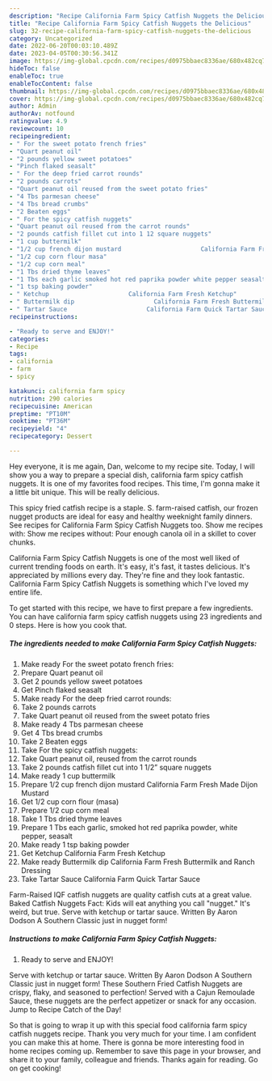 ```yaml
---
description: "Recipe California Farm Spicy Catfish Nuggets the Delicious"
title: "Recipe California Farm Spicy Catfish Nuggets the Delicious"
slug: 32-recipe-california-farm-spicy-catfish-nuggets-the-delicious
category: Uncategorized
date: 2022-06-20T00:03:10.489Z
date: 2023-04-05T00:30:56.341Z
image: https://img-global.cpcdn.com/recipes/d0975bbaec8336ae/680x482cq70/california-farm-spicy-catfish-nuggets-recipe-main-photo.jpg
hideToc: false
enableToc: true
enableTocContent: false
thumbnail: https://img-global.cpcdn.com/recipes/d0975bbaec8336ae/680x482cq70/california-farm-spicy-catfish-nuggets-recipe-main-photo.jpg
cover: https://img-global.cpcdn.com/recipes/d0975bbaec8336ae/680x482cq70/california-farm-spicy-catfish-nuggets-recipe-main-photo.jpg
author: Admin
authorAv: notfound
ratingvalue: 4.9
reviewcount: 10
recipeingredient:
- " For the sweet potato french fries"
- "Quart peanut oil"
- "2 pounds yellow sweet potatoes"
- "Pinch flaked seasalt"
- " For the deep fried carrot rounds"
- "2 pounds carrots"
- "Quart peanut oil reused from the sweet potato fries"
- "4 Tbs parmesan cheese"
- "4 Tbs bread crumbs"
- "2 Beaten eggs"
- " For the spicy catfish nuggets"
- "Quart peanut oil reused from the carrot rounds"
- "2 pounds catfish fillet cut into 1 12 square nuggets"
- "1 cup buttermilk"
- "1/2 cup french dijon mustard                      California Farm Fresh Made Dijon Mustard"
- "1/2 cup corn flour masa"
- "1/2 cup corn meal"
- "1 Tbs dried thyme leaves"
- "1 Tbs each garlic smoked hot red paprika powder white pepper seasalt"
- "1 tsp baking powder"
- " Ketchup                      California Farm Fresh Ketchup"
- " Buttermilk dip                      California Farm Fresh Buttermilk and Ranch Dressing"
- " Tartar Sauce                      California Farm Quick Tartar Sauce"
recipeinstructions:

- "Ready to serve and ENJOY!"
categories:
- Recipe
tags:
- california
- farm
- spicy

katakunci: california farm spicy 
nutrition: 290 calories
recipecuisine: American
preptime: "PT10M"
cooktime: "PT36M"
recipeyield: "4"
recipecategory: Dessert

---
```



Hey everyone, it is me again, Dan, welcome to my recipe site. Today, I will show you a way to prepare a special dish, california farm spicy catfish nuggets. It is one of my favorites food recipes. This time, I'm gonna make it a little bit unique. This will be really delicious.

This spicy fried catfish recipe is a staple. S. farm-raised catfish, our frozen nugget products are ideal for easy and healthy weeknight family dinners. See recipes for California Farm Spicy Catfish Nuggets too. Show me recipes with: Show me recipes without: Pour enough canola oil in a skillet to cover chunks.

California Farm Spicy Catfish Nuggets is one of the most well liked of current trending foods on earth. It's easy, it's fast, it tastes delicious. It's appreciated by millions every day. They're fine and they look fantastic. California Farm Spicy Catfish Nuggets is something which I've loved my entire life.


To get started with this recipe, we have to first prepare a few ingredients. You can have california farm spicy catfish nuggets using 23 ingredients and 0 steps. Here is how you cook that.

<!--inarticleads1-->

##### The ingredients needed to make California Farm Spicy Catfish Nuggets:

1. Make ready  For the sweet potato french fries:
1. Prepare Quart peanut oil
1. Get 2 pounds yellow sweet potatoes
1. Get Pinch flaked seasalt
1. Make ready  For the deep fried carrot rounds:
1. Take 2 pounds carrots
1. Take Quart peanut oil reused from the sweet potato fries
1. Make ready 4 Tbs parmesan cheese
1. Get 4 Tbs bread crumbs
1. Take 2 Beaten eggs
1. Take  For the spicy catfish nuggets:
1. Take Quart peanut oil, reused from the carrot rounds
1. Take 2 pounds catfish fillet cut into 1 1/2” square nuggets
1. Make ready 1 cup buttermilk
1. Prepare 1/2 cup french dijon mustard                      California Farm Fresh Made Dijon Mustard
1. Get 1/2 cup corn flour (masa)
1. Prepare 1/2 cup corn meal
1. Take 1 Tbs dried thyme leaves
1. Prepare 1 Tbs each garlic, smoked hot red paprika powder, white pepper, seasalt
1. Make ready 1 tsp baking powder
1. Get  Ketchup                      California Farm Fresh Ketchup
1. Make ready  Buttermilk dip                      California Farm Fresh Buttermilk and Ranch Dressing
1. Take  Tartar Sauce                      California Farm Quick Tartar Sauce


Farm-Raised IQF catfish nuggets are quality catfish cuts at a great value. Baked Catfish Nuggets Fact: Kids will eat anything you call &#34;nugget.&#34; It&#39;s weird, but true. Serve with ketchup or tartar sauce. Written By Aaron Dodson A Southern Classic just in nugget form! 

<!--inarticleads2-->

##### Instructions to make California Farm Spicy Catfish Nuggets:


1. Ready to serve and ENJOY!

Serve with ketchup or tartar sauce. Written By Aaron Dodson A Southern Classic just in nugget form! These Southern Fried Catfish Nuggets are crispy, flaky, and seasoned to perfection! Served with a Cajun Remoulade Sauce, these nuggets are the perfect appetizer or snack for any occasion. Jump to Recipe Catch of the Day! 

So that is going to wrap it up with this special food california farm spicy catfish nuggets recipe. Thank you very much for your time. I am confident you can make this at home. There is gonna be more interesting food in home recipes coming up. Remember to save this page in your browser, and share it to your family, colleague and friends. Thanks again for reading. Go on get cooking!
